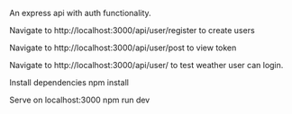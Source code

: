 An express api with auth functionality.

Navigate to http://localhost:3000/api/user/register to create users

Navigate to http://localhost:3000/api/user/post to view token

Navigate to http://localhost:3000/api/user/ to test weather user can login.


Install dependencies
npm install

Serve on localhost:3000
npm run dev